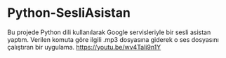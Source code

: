 # Python-SesliAsistan
 Bu projede Python dili kullanılarak Google servisleriyle bir sesli asistan yaptım. Verilen komuta göre ilgili .mp3 dosyasına giderek o ses dosyasını çalıştıran bir uygulama. https://youtu.be/wv4Tali9n1Y
